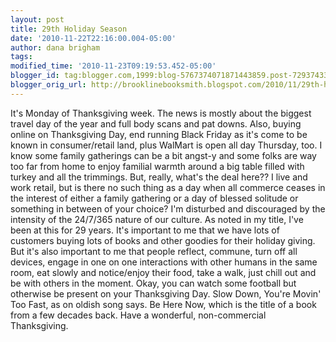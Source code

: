 ```yaml
---
layout: post
title: 29th Holiday Season
date: '2010-11-22T22:16:00.004-05:00'
author: dana brigham
tags: 
modified_time: '2010-11-23T09:19:53.452-05:00'
blogger_id: tag:blogger.com,1999:blog-5767374071871443859.post-7293743388624609483
blogger_orig_url: http://brooklinebooksmith.blogspot.com/2010/11/29th-holiday-season.html
---
```


It's Monday of Thanksgiving week. The news is mostly about the biggest travel day of the year and full body scans and pat downs. Also, buying online on Thanksgiving Day, end running Black Friday as it's come to be known in consumer/retail land, plus WalMart is open all day Thursday, too. I know some family gatherings can be a bit angst-y and some folks are way too far from home to enjoy familial warmth around a big table filled with turkey and all the trimmings. But, really, what's the deal here?? I live and work retail, but is there no such thing as a day when all commerce ceases in the interest of either a family gathering or a day of blessed solitude or something in between of your choice? I'm disturbed and discouraged by the intensity of the 24/7/365 nature of our culture. As noted in my title, I've been at this for 29 years. It's important to me that we have lots of customers buying lots of books and other goodies for their holiday giving. But it's also important to me that people reflect, commune, turn off all devices, engage in one on one interactions with other humans in the same room, eat slowly and notice/enjoy their food, take a walk, just chill out and be with others in the moment. Okay, you can watch some football but otherwise be present on your Thanksgiving Day. Slow Down, You're Movin' Too Fast, as on oldish song says. Be Here Now, which is the title of a book from a few decades back. Have a wonderful, non-commercial Thanksgiving.